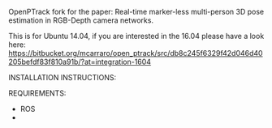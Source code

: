OpenPTrack fork for the paper:
Real-time marker-less multi-person 3D pose estimation in RGB-Depth camera networks.

This is for Ubuntu 14.04, if you are interested in the 16.04 please have a look here: https://bitbucket.org/mcarraro/open_ptrack/src/db8c245f6329f42d046d40205befdf83f810a91b/?at=integration-1604

INSTALLATION INSTRUCTIONS:

REQUIREMENTS: 
* ROS
* 


